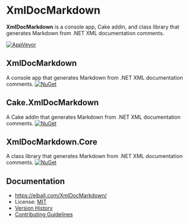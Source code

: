 # XmlDocMarkdown

**XmlDocMarkdown** is a console app, Cake addin, and class library that generates Markdown from .NET XML documentation comments.

[![AppVeyor](https://img.shields.io/appveyor/ci/ejball/xmldocmarkdown.svg)](https://ci.appveyor.com/project/ejball/xmldocmarkdown)

## XmlDocMarkdown

A console app that generates Markdown from .NET XML documentation comments. [![NuGet](https://img.shields.io/nuget/v/XmlDocMarkdown.svg)](https://www.nuget.org/packages/XmlDocMarkdown)

## Cake.XmlDocMarkdown

A Cake addin that generates Markdown from .NET XML documentation comments. [![NuGet](https://img.shields.io/nuget/v/Cake.XmlDocMarkdown.svg)](https://www.nuget.org/packages/Cake.XmlDocMarkdown)

## XmlDocMarkdown.Core

A class library that generates Markdown from .NET XML documentation comments. [![NuGet](https://img.shields.io/nuget/v/XmlDocMarkdown.Core.svg)](https://www.nuget.org/packages/XmlDocMarkdown.Core)

## Documentation

* https://ejball.com/XmlDocMarkdown/
* License: [MIT](LICENSE)
* [Version History](VersionHistory.md)
* [Contributing Guidelines](CONTRIBUTING.md)
